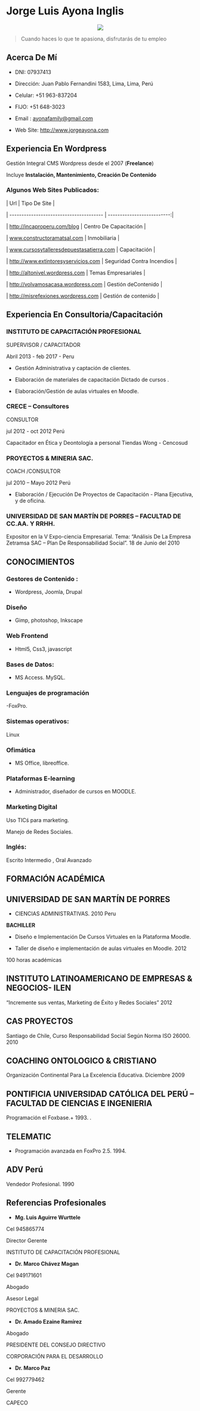 <!DOCTYPE html>

<html lang="es">



# Jorge Luis Ayona Inglis

<center><img src="/logo2.png"> </center>

> Cuando haces lo que te apasiona, disfrutarás de tu empleo

## Acerca De Mí

- DNI: 07937413

- Dirección: Juan Pablo Fernandini 1583, Lima, Lima, Perú

- Celular: +51 963-837204

- FIJO: +51 648-3023

- Email : ayonafamily@gmail.com

- Web Site: http://www.jorgeayona.com

## Experiencia En Wordpress

Gestión Integral CMS Wordpress desde el 2007 (__Freelance__)

Incluye **Instalación, Mantenimiento, Creación De Contenido**

### Algunos Web Sites Publicados:

| Url | Tipo De Site |

| --------------------------------------- | --------------------------:|

| http://incaproperu.com/blog | Centro De Capacitación |

| www.constructoramatsal.com | Inmobiliaria |

| www.cursosytalleresdepuestasatierra.com | Capacitación |

| http://www.extintoresyservicios.com | Seguridad Contra Incendios |

| http://altonivel.wordpress.com | Temas Empresariales |

| http://volvamosacasa.wordpress.com | Gestión deContenido |

| http://misrefexiones.wordpress.com | Gestión de contenido |

## Experiencia En Consultoria/Capacitación

### INSTITUTO DE CAPACITACIÓN PROFESIONAL

SUPERVISOR / CAPACITADOR

Abril 2013 - feb 2017 - Peru

- Gestión Administrativa y captación de clientes.

- Elaboración de materiales de capacitación Dictado de cursos .

- Elaboración/Gestión de aulas virtuales en Moodle.

### CRECE – Consultores

CONSULTOR

jul 2012 - oct 2012 Perú

Capacitador en Ética y Deontología a personal Tiendas Wong - Cencosud

### PROYECTOS & MINERIA SAC.

COACH /CONSULTOR

jul 2010 – Mayo 2012 Perú

- Elaboración / Ejecución De Proyectos de Capacitación - Plana Ejecutiva, y de oficina.

### UNIVERSIDAD DE SAN MARTÍN DE PORRES – FACULTAD DE CC.AA. Y RRHH.

Expositor en la V Expo-ciencia Empresarial. Tema: “Análisis De La Empresa Zetramsa SAC – Plan De Responsabilidad Social”. 18 de Junio del 2010

## CONOCIMIENTOS

### Gestores de Contenido :

- Wordpress, Joomla, Drupal

### Diseño

- Gimp, photoshop, Inkscape

### Web Frontend

- Html5, Css3, javascript

### Bases de Datos:

- MS Access. MySQL.

### Lenguajes de programación

-FoxPro.

### Sistemas operativos:

Linux

### Ofimática

- MS Office, libreoffice.

### Plataformas E-learning

- Administrador, diseñador de cursos en MOODLE.

### Marketing Digital

Uso TICś para marketing.

Manejo de Redes Sociales.

### Inglés:

Escrito Intermedio , Oral Avanzado

## FORMACIÓN ACADÉMICA

## UNIVERSIDAD DE SAN MARTÍN DE PORRES

- CIENCIAS ADMINISTRATIVAS. 2010 Peru

**BACHILLER**

- Diseño e Implementación De Cursos Virtuales en la Plataforma Moodle.

- Taller de diseño e implementación de aulas virtuales en Moodle. 2012

100 horas académicas

## INSTITUTO LATINOAMERICANO DE EMPRESAS & NEGOCIOS- ILEN

“Incremente sus ventas, Marketing de Éxito y Redes Sociales” 2012

## CAS PROYECTOS

Santiago de Chile, Curso Responsabilidad Social Según Norma ISO 26000. 2010

## COACHING ONTOLOGICO & CRISTIANO

Organización Continental Para La Excelencia Educativa. Diciembre 2009

## PONTIFICIA UNIVERSIDAD CATÓLICA DEL PERÚ – FACULTAD DE CIENCIAS E INGENIERIA

Programación el Foxbase.+ 1993. .

## TELEMATIC

- Programación avanzada en FoxPro 2.5. 1994.

## ADV Perú

Vendedor Profesional. 1990

## Referencias Profesionales

- **Mg. Luis Aguirre Wurttele**

Cel 945865774

Director Gerente

INSTITUTO DE CAPACITACIÓN PROFESIONAL

- **Dr. Marco Chávez Magan**

Cel 949171601

Abogado

Asesor Legal

PROYECTOS & MINERIA SAC.

- **Dr. Amado Ezaine Ramírez**

Abogado

PRESIDENTE DEL CONSEJO DIRECTIVO

CORPORACIÓN PARA EL DESARROLLO

- **Dr. Marco Paz**

Cel 992779462

Gerente

CAPECO
